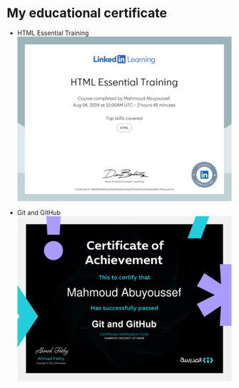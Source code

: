# My educational certificate

- HTML Essential Training
![HTML Essential Training](https://github.com/mahmoud-abuyoussef/Certificates/blob/main/LinkedIn_Learning/HTML_Essential_Training/HTML_Essential_Training.png)

- Git and GitHub
![Git and GitHub](https://github.com/mahmoud-abuyoussef/Certificates/blob/main/Almdrasa/Git_and_GitHub/Git_and_GitHub.png)
